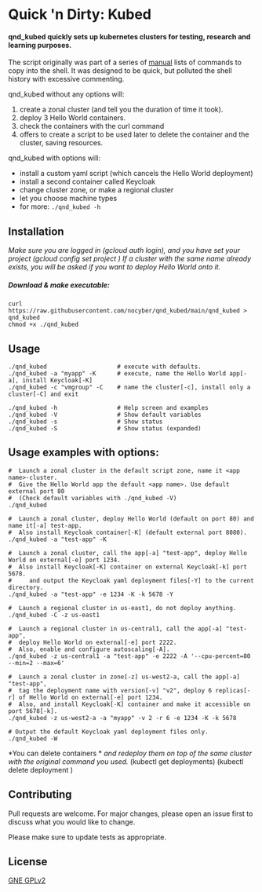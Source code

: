 # Quick 'n Dirty: Kubed

#### qnd_kubed quickly sets up kubernetes clusters for testing, research and learning purposes.
The script originally was part of a series of [manual](https://github.com/nocyber/qnd_kubed/blob/main/Manual_QnD_Kubed.md) lists of commands to copy into the shell. It was designed to be quick, but polluted the shell history with excessive commenting.

qnd_kubed without any options will:
  1. create a zonal cluster (and tell you the duration of time it took).
  2. deploy 3 Hello World containers.
  3. check the containers with the curl command
  4. offers to create a script to be used later to delete the container and the cluster, saving resources.

qnd_kubed with options will:
  - install a custom yaml script (which cancels the Hello World deployment)
  - install a second container called Keycloak
  - change cluster zone, or make a regional cluster
  - let you choose machine types
  - for more: `./qnd_kubed -h`

## Installation
*Make sure you are logged in (gcloud auth login), and you have set your project (gcloud config set project <project>)*
*If a cluster with the same name already exists, you will be asked if you want to deploy Hello World onto it.*

##### Download & make executable:
```
curl https://raw.githubusercontent.com/nocyber/qnd_kubed/main/qnd_kubed > qnd_kubed
chmod +x ./qnd_kubed
```

## Usage
```
./qnd_kubed                    # execute with defaults.
./qnd_kubed -a "myapp" -K      # execute, name the Hello World app[-a], install Keycloak[-K]
./qnd_kubed -c "vmgroup" -C    # name the cluster[-c], install only a cluster[-C] and exit
```

```
./qnd_kubed -h                 # Help screen and examples
./qnd_kubed -V                 # Show default variables
./qnd_kubed -s                 # Show status
./qnd_kubed -S                 # Show status (expanded)
```


## Usage examples with options:
```
#  Launch a zonal cluster in the default script zone, name it <app name>-cluster.
#  Give the Hello World app the default <app name>. Use default external port 80
#  (Check default variables with ./qnd_kubed -V)
./qnd_kubed

#  Launch a zonal cluster, deploy Hello World (default on port 80) and name it[-a] test-app.
#  Also install Keycloak container[-K] (default external port 8080).
./qnd_kubed -a "test-app" -K

#  Launch a zonal cluster, call the app[-a] "test-app", deploy Hello World on external[-e] port 1234.
#  Also install Keycloak[-K] container on external Keycloak[-k] port 5678.
#     and output the Keycloak yaml deployment files[-Y] to the current directory.
./qnd_kubed -a "test-app" -e 1234 -K -k 5678 -Y

#  Launch a regional cluster in us-east1, do not deploy anything.
./qnd_kubed -C -z us-east1

#  Launch a regional cluster in us-central1, call the app[-a] "test-app",
#  deploy Hello World on external[-e] port 2222.
#  Also, enable and configure autoscaling[-A].
./qnd_kubed -z us-central1 -a "test-app" -e 2222 -A '--cpu-percent=80 --min=2 --max=6'

#  Launch a zonal cluster in zone[-z] us-west2-a, call the app[-a] "test-app",
#  tag the deployment name with version[-v] "v2", deploy 6 replicas[-r] of Hello World on external[-e] port 1234.
#  Also, and install Keycloak[-K] container and make it accessible on port 5678[-k].
./qnd_kubed -z us-west2-a -a "myapp" -v 2 -r 6 -e 1234 -K -k 5678

# Output the default Keycloak yaml deployment files only.
./qnd_kubed -W
```
*You can delete containers *
*and redeploy them on top of the same cluster with the original command you used.*
(kubectl get deployments)
(kubectl delete deployment <deplyment name>)

## Contributing
Pull requests are welcome. For major changes, please open an issue first to discuss what you would like to change.

Please make sure to update tests as appropriate.

## License
[GNE GPLv2](https://www.gnu.org/licenses/old-licenses/gpl-2.0.en.html)
